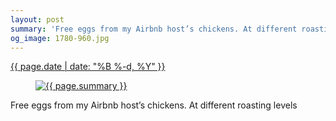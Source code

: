 ```yaml
---
layout: post
summary: 'Free eggs from my Airbnb host’s chickens. At different roasting levels'
og_image: 1780-960.jpg
---
```


<p>
 <time>
  <a href="/1780">
   {{ page.date | date: "%B %-d, %Y" }}
  </a>
 </time>
 <a href="/1780">
  <figure data-taken="6/24/2023">
   <img alt="{{ page.summary }}" sizes="(min-width: 700px) 50vw, calc(100vw - 2rem)" src="{{ site.assets_url }}/1780-480.jpg" srcset="{{ site.assets_url }}/1780-240.jpg 240w, {{ site.assets_url }}/1780-480.jpg 480w, {{ site.assets_url }}/1780-720.jpg 720w, {{ site.assets_url }}/1780-960.jpg 960w"/>
  </figure>
 </a>
 <span>
  Free eggs from my Airbnb host’s chickens. At different roasting levels
 </span>
</p>
